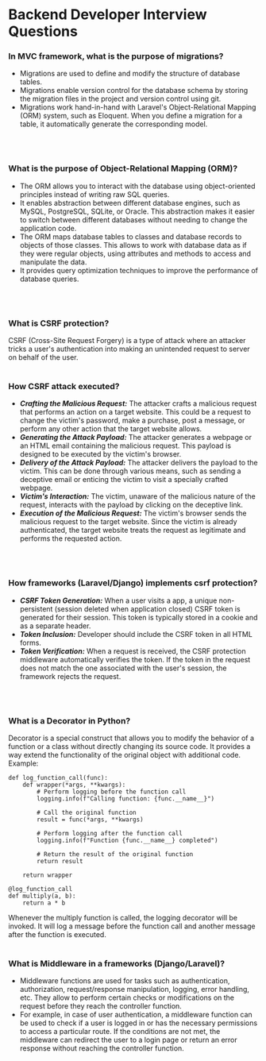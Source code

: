 # Backend Developer Interview Questions

### In MVC framework, what is the purpose of migrations?
- Migrations are used to define and modify the structure of database tables.
- Migrations enable version control for the database schema by storing the migration files in the project and version control using git.
- Migrations work hand-in-hand with Laravel's Object-Relational Mapping (ORM) system, such as Eloquent. When you define a migration for a table, it automatically generate the corresponding model.
<br>
<br>

### What is the purpose of Object-Relational Mapping (ORM)?
- The ORM allows you to interact with the database using object-oriented principles instead of writing raw SQL queries.
- It enables abstraction between different database engines, such as MySQL, PostgreSQL, SQLite, or Oracle. This abstraction makes it easier to switch between different databases without needing to change the application code.
- The ORM maps database tables to classes and database records to objects of those classes. This allows to work with database data as if they were regular objects, using attributes and methods to access and manipulate the data.
- It provides query optimization techniques to improve the performance of database queries.
<br>
<br>

### What is CSRF protection?
CSRF (Cross-Site Request Forgery) is a type of attack where an attacker tricks a user's authentication into making an unintended request to server on behalf of the user.
<br>
<br>

### How CSRF attack executed?
- ***Crafting the Malicious Request:*** The attacker crafts a malicious request that performs an action on a target website. This could be a request to change the victim's password, make a purchase, post a message, or perform any other action that the target website allows.
- ***Generating the Attack Payload:*** The attacker generates a webpage or an HTML email containing the malicious request. This payload is designed to be executed by the victim's browser.
- ***Delivery of the Attack Payload:*** The attacker delivers the payload to the victim. This can be done through various means, such as sending a deceptive email or enticing the victim to visit a specially crafted webpage.
- ***Victim's Interaction:*** The victim, unaware of the malicious nature of the request, interacts with the payload by clicking on the deceptive link.
- ***Execution of the Malicious Request:*** The victim's browser sends the malicious request to the target website. Since the victim is already authenticated, the target website treats the request as legitimate and performs the requested action.
<br>
<br>

### How frameworks (Laravel/Django) implements csrf protection?
- ***CSRF Token Generation:*** When a user visits a app, a unique non-persistent (session deleted when application closed) CSRF token is generated for their session. This token is typically stored in a cookie and as a separate header.
- ***Token Inclusion:*** Developer should include the CSRF token in all HTML forms.
- ***Token Verification:*** When a request is received, the CSRF protection middleware automatically verifies the token. If the token in the request does not match the one associated with the user's session, the framework rejects the request.
<br>
<br>

### What is a Decorator in Python?
Decorator is a special construct that allows you to modify the behavior of a function or a class without directly changing its source code. It provides a way extend the functionality of the original object with additional code.  
Example:
```
def log_function_call(func):
    def wrapper(*args, **kwargs):
        # Perform logging before the function call
        logging.info(f"Calling function: {func.__name__}")
        
        # Call the original function
        result = func(*args, **kwargs)
        
        # Perform logging after the function call
        logging.info(f"Function {func.__name__} completed")
        
        # Return the result of the original function
        return result
    
    return wrapper

@log_function_call
def multiply(a, b):
    return a * b
```
Whenever the multiply function is called, the logging decorator will be invoked. It will log a message before the function call and another message after the function is executed.
<br>
<br>

### What is Middleware in a frameworks (Django/Laravel)?
- Middleware functions are used for tasks such as authentication, authorization, request/response manipulation, logging, error handling, etc. They allow to perform certain checks or modifications on the request before they reach the controller function.
- For example, in case of user authentication, a middleware function can be used to check if a user is logged in or has the necessary permissions to access a particular route. If the conditions are not met, the middleware can redirect the user to a login page or return an error response without reaching the controller function.





